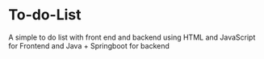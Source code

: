 # To-do-List
A simple to do list with front end and backend using HTML and JavaScript for Frontend and Java + Springboot for backend
